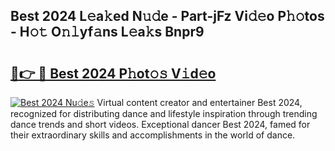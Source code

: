 ## Best 2024 L𝚎a𝚔ed N𝚞𝚍e - Part-jFz Vi𝚍𝚎o P𝚑𝚘tos - H𝚘𝚝 O𝚗𝚕yf𝚊ns L𝚎a𝚔s Bnpr9

# <h2><a href="http://kf6s7wx.oniu.top/?m=Best+2024">🔗👉 🔴 Best 2024 P𝚑ot𝚘𝚜 V𝚒d𝚎o</a></h2>

[![Best 2024 Nu𝚍e𝚜](https://i.imgur.com/0qMVB7G.gif)](http://kf6s7wx.oniu.top/?m=Best+2024)
Virtual content creator and entertainer Best 2024, recognized for distributing dance and lifestyle inspiration through trending dance trends and short videos. Exceptional dancer Best 2024, famed for their extraordinary skills and accomplishments in the world of dance.  
